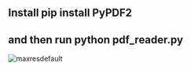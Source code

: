 ## Install pip install PyPDF2

## and then run python pdf_reader.py

![maxresdefault](https://user-images.githubusercontent.com/46879554/89644487-a371cf80-d8d5-11ea-82c1-92b3719931c3.jpg)
